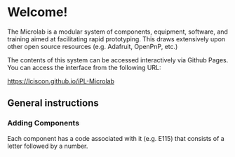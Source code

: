 
# Welcome!
The Microlab is a modular system of components, equipment, software, and training aimed at facilitating 
rapid prototyping. This draws extensively upon other open source resources (e.g. Adafruit, OpenPnP, etc.)

The contents of this system can be accessed interactively via Github Pages.  You can access the interface from 
the following URL:

https://lciscon.github.io/iPL-Microlab

## General instructions

###  Adding Components

Each component has a code associated with it (e.g. E115) that consists of a letter followed by a number.







